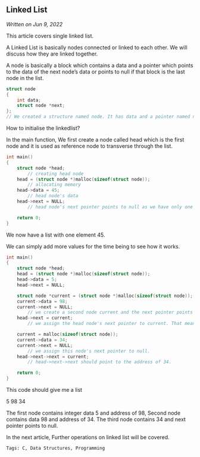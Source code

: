 ## Linked List

*Written on Jun 9, 2022*

This article covers single linked list.

A Linked List is basically nodes connected or linked to each other. We will discuss how they are linked together.

A node is basically a block which contains a data and a pointer which points to the data of the next node’s data or points to null if that block is the last node in the list.

```c
struct node
{
    int data;
    struct node *next;
};
// We created a structure named node. It has data and a pointer named next.
```

How to initialise the linkedlist?

In the main function, We first create a node called head which is the first node and it is used as reference node to transverse through the list.

```c
int main()
{
    struct node *head;
        // creating head node
    head = (struct node *)malloc(sizeof(struct node));
        // allocating memory
    head->data = 45;
        // head node's data 
    head->next = NULL;
        // head node's next pointer points to null as we have only one element.

    return 0;
}

```
We now have a list with one element 45.

We can simply add more values for the time being to see how it works.

```c
int main()
{
    struct node *head;
    head = (struct node *)malloc(sizeof(struct node));
    head->data = 5;
    head->next = NULL;

    struct node *current = (struct node *)malloc(sizeof(struct node));
    current->data = 98;
    current->next = NULL;
        // we create a second node current and the next pointer points to null as only two elements are present.
    head->next = current;
        // we assign the head node's next pointer to current. That means it stores the address of 98.   

    current = malloc(sizeof(struct node));
    current->data = 34;
    current->next = NULL;
        // we assign this node's next pointer to null.
    head->next->next = current;
        // head->next->next should point to the address of 34. 

    return 0;
}

```
This code should give me a list

5 98 34

The first node contains integer data 5 and address of 98, Second node contains data 98 and address of 34. The third node contains 34 and next pointer points to null.

In the next article, Further operations on linked list will be covered.


`Tags: C, Data Structures, Programming`